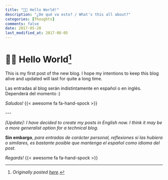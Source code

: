 ```yaml
---
title: "🖖🏽 Hello World!"
description: "¿De qué va esto? / What's this all about?"
categories: [Thoughts]
comments: false
date: 2017-05-20
last_modified_at: 2017-08-05
---
```


# 🖖🏽 Hello World[^1]

This is my first post of the new blog. I hope my intentions to keep this blog alive and updated will last for quite a long time.

Las entradas al blog serán indistintamente en español o en inglés. Dependerá del momento :)

_Saludos!_ {{< awesome fa fa-hand-spock >}}

\-\-\-

_\[Update\]: I have decided to create my posts in English now. I think it may be a more generalist option for a technical blog._

**Sin embargo**, _para entradas de carácter personal, reflexiones si las hubiera o similares, es bastante posible que mantenga el español como idioma del post._

_Regards!_ {{< awesome fa fa-hand-spock >}}

[^1]: _Originally posted [here](https://estraviz.github.io/estraviz2017/personal/hello-world/)._
